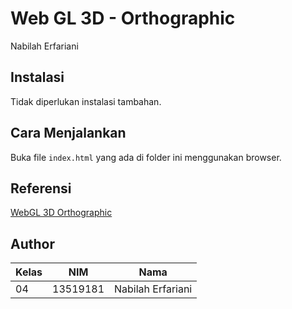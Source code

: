 # Web GL 3D - Orthographic
Nabilah Erfariani

## Instalasi

Tidak diperlukan instalasi tambahan.

## Cara Menjalankan 

Buka file `index.html` yang ada di folder ini menggunakan browser.

## Referensi

[WebGL 3D Orthographic](https://webglfundamentals.org/webgl/lessons/webgl-3d-orthographic.html)

## Author
| Kelas      | NIM      | Nama      |
| ----------- | ----------- | ----------- |
| 04      | 13519181       | Nabilah Erfariani       |